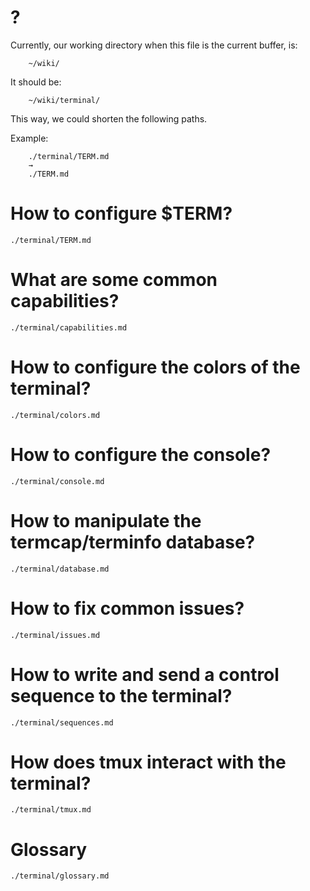 # ?

Currently, our working directory when this file is the current buffer, is:

        ~/wiki/

It should be:

        ~/wiki/terminal/

This way, we could shorten the following paths.

Example:

        ./terminal/TERM.md
        →
        ./TERM.md

##
##
# How to configure $TERM?

    ./terminal/TERM.md

# What are some common capabilities?

    ./terminal/capabilities.md

# How to configure the colors of the terminal?

    ./terminal/colors.md

# How to configure the console?

    ./terminal/console.md

# How to manipulate the termcap/terminfo database?

    ./terminal/database.md

# How to fix common issues?

    ./terminal/issues.md

# How to write and send a control sequence to the terminal?

    ./terminal/sequences.md

# How does tmux interact with the terminal?

    ./terminal/tmux.md

##
# Glossary

    ./terminal/glossary.md

